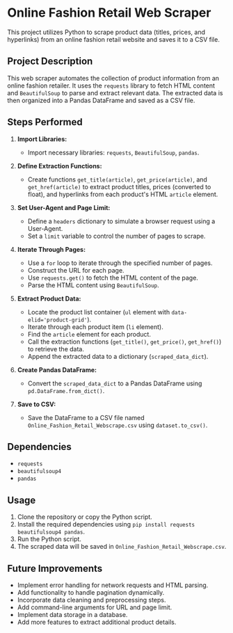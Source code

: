 # Online Fashion Retail Web Scraper

This project utilizes Python to scrape product data (titles, prices, and hyperlinks) from an online fashion retail website and saves it to a CSV file.

## Project Description

This web scraper automates the collection of product information from an online fashion retailer. It uses the `requests` library to fetch HTML content and `BeautifulSoup` to parse and extract relevant data. The extracted data is then organized into a Pandas DataFrame and saved as a CSV file.

## Steps Performed

1.  **Import Libraries:**
    * Import necessary libraries: `requests`, `BeautifulSoup`, `pandas`.

2.  **Define Extraction Functions:**
    * Create functions `get_title(article)`, `get_price(article)`, and `get_href(article)` to extract product titles, prices (converted to float), and hyperlinks from each product's HTML `article` element.

3.  **Set User-Agent and Page Limit:**
    * Define a `headers` dictionary to simulate a browser request using a User-Agent.
    * Set a `limit` variable to control the number of pages to scrape.

4.  **Iterate Through Pages:**
    * Use a `for` loop to iterate through the specified number of pages.
    * Construct the URL for each page.
    * Use `requests.get()` to fetch the HTML content of the page.
    * Parse the HTML content using `BeautifulSoup`.

5.  **Extract Product Data:**
    * Locate the product list container (`ul` element with `data-elid='product-grid'`).
    * Iterate through each product item (`li` element).
    * Find the `article` element for each product.
    * Call the extraction functions (`get_title()`, `get_price()`, `get_href()`) to retrieve the data.
    * Append the extracted data to a dictionary (`scraped_data_dict`).

6.  **Create Pandas DataFrame:**
    * Convert the `scraped_data_dict` to a Pandas DataFrame using `pd.DataFrame.from_dict()`.

7.  **Save to CSV:**
    * Save the DataFrame to a CSV file named `Online_Fashion_Retail_Webscrape.csv` using `dataset.to_csv()`.

## Dependencies

* `requests`
* `beautifulsoup4`
* `pandas`

## Usage

1.  Clone the repository or copy the Python script.
2.  Install the required dependencies using `pip install requests beautifulsoup4 pandas`.
3.  Run the Python script.
4.  The scraped data will be saved in `Online_Fashion_Retail_Webscrape.csv`.

## Future Improvements

* Implement error handling for network requests and HTML parsing.
* Add functionality to handle pagination dynamically.
* Incorporate data cleaning and preprocessing steps.
* Add command-line arguments for URL and page limit.
* Implement data storage in a database.
* Add more features to extract additional product details.
